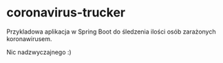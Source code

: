 # coronavirus-trucker
Przykladowa aplikacja w Spring Boot do śledzenia ilości osób zarażonych koronawirusem.

Nic nadzwyczajnego :)
